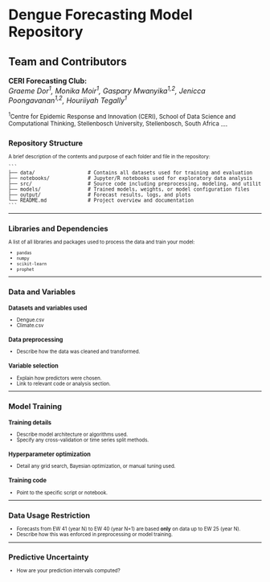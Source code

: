 # Dengue Forecasting Model Repository

## Team and Contributors

**CERI Forecasting Club:**  
*Graeme Dor<sup>1</sup>, Monika Moir<sup>1</sup>, Gaspary Mwanyika<sup>1,2</sup>, Jenicca Poongavanan<sup>1,2</sup>, Houriiyah Tegally<sup>1</sup>*  

<sub>
<sup>1</sup>Centre for Epidemic Response and Innovation (CERI), School of Data Science and Computational Thinking, Stellenbosch University, Stellenbosch, South Africa
<sub>
---

## Repository Structure

A brief description of the contents and purpose of each folder and file in the repository:
<pre>
```
├── data/                  # Contains all datasets used for training and evaluation
├── notebooks/             # Jupyter/R notebooks used for exploratory data analysis
├── src/                   # Source code including preprocessing, modeling, and utilities
├── models/                # Trained models, weights, or model configuration files
├── output/                # Forecast results, logs, and plots
└── README.md              # Project overview and documentation
```
</pre>


---

## Libraries and Dependencies

A list of all libraries and packages used to process the data and train your model:

- `pandas`
- `numpy`
- `scikit-learn`
- `prophet`

---

## Data and Variables

### Datasets and variables used
- Dengue.csv  
- Climate.csv  

### Data preprocessing
- Describe how the data was cleaned and transformed.  

### Variable selection
- Explain how predictors were chosen.  
- Link to relevant code or analysis section.

---

## Model Training

### Training details
- Describe model architecture or algorithms used.  
- Specify any cross-validation or time series split methods.

### Hyperparameter optimization
- Detail any grid search, Bayesian optimization, or manual tuning used.

### Training code
- Point to the specific script or notebook.

---

## Data Usage Restriction

- Forecasts from EW 41 (year N) to EW 40 (year N+1) are based **only** on data up to EW 25 (year N).  
- Describe how this was enforced in preprocessing or model training.

---

## Predictive Uncertainty

- How are your prediction intervals computed?
